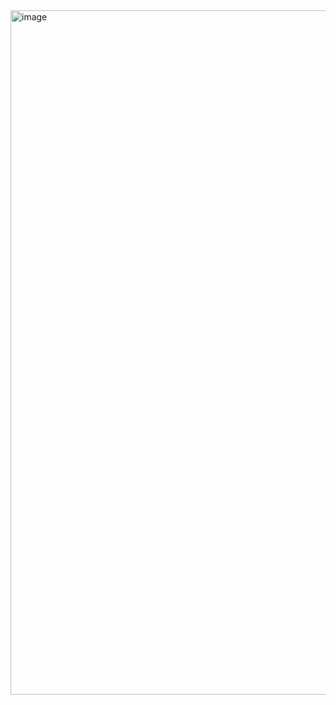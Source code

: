 <img width="1095" alt="image" src="https://github.com/user-attachments/assets/1c0f95c1-ccec-4f00-b5a2-bd863e644038">
